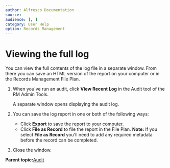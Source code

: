 ```yaml
---
author: Alfresco Documentation
source: 
audience: [, ]
category: User Help
option: Records Management
---
```


# Viewing the full log

You can view the full contents of the log file in a separate window. From there you can save an HTML version of the report on your computer or in the Records Management File Plan.

1.  When you've run an audit, click **View Recent Log** in the Audit tool of the RM Admin Tools.

    A separate window opens displaying the audit log.

2.  You can save the log report in one or both of the following ways:

    -   Click **Export** to save the report to your computer.
    -   Click **File as Record** to file the report in the File Plan.
    **Note:** If you select **File as Record** you'll need to add any required metadata before the record can be completed.

3.  Close the window.


**Parent topic:**[Audit](../concepts/rm-audit-intro.md)

